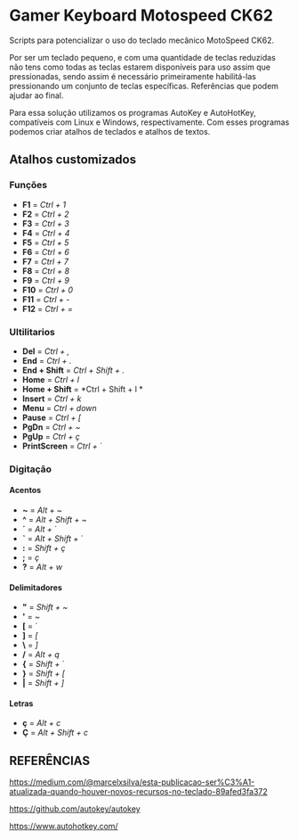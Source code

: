 # Gamer Keyboard Motospeed CK62

Scripts para potencializar o uso do teclado mecânico MotoSpeed CK62.

Por ser um teclado pequeno, e com uma quantidade de teclas reduzidas não tens como todas as teclas estarem disponíveis para uso assim que pressionadas, sendo assim é necessário primeiramente habilitá-las pressionando um conjunto de teclas específicas. Referências que podem ajudar ao final.
 
Para essa solução utilizamos os programas AutoKey e AutoHotKey, compatíveis com Linux e Windows, respectivamente. Com esses programas podemos criar atalhos de teclados e atalhos de textos.

## Atalhos customizados
### Funções
 - **F1** = *Ctrl + 1*
 - **F2** = *Ctrl + 2*
 - **F3** = *Ctrl + 3*
 - **F4** = *Ctrl + 4*
 - **F5** = *Ctrl + 5*
 - **F6** = *Ctrl + 6*
 - **F7** = *Ctrl + 7*
 - **F8** = *Ctrl + 8*
 - **F9** = *Ctrl + 9*
 - **F10** = *Ctrl + 0*
 - **F11** = *Ctrl + -*
 - **F12** = *Ctrl + =*

 ### Ultilitarios
 - **Del** = *Ctrl + ,*
 - **End** = *Ctrl + .*
 - **End + Shift** = *Ctrl + Shift + .*
 - **Home** = *Ctrl + l*
 - **Home + Shift** = *Ctrl + Shift + l *
 - **Insert** = *Ctrl + k*
 - **Menu** = *Ctrl + down*
 - **Pause** = *Ctrl + [*
 - **PgDn** = *Ctrl + ~*
 - **PgUp** = *Ctrl + ç*
 - **PrintScreen** = *Ctrl + ´*

### Digitação
#### Acentos
- **~** = *Alt + ~*
- **^** = *Alt + Shift + ~*
- **´** = *Alt + ´*
- **`** = *Alt + Shift + ´*
- **:** = *Shift + ç*
- **;** = *ç*
- **?** = *Alt + w*

#### Delimitadores
 - **"** = *Shift + ~*
 - **'** = *~*
 - **[** = *´*
 - **]** = *[*
 - **\\** = *]*
 - **/** = *Alt + q*
 - **{** = *Shift + ´*
 - **}** = *Shift + [*
 - **|** = *Shift + ]*
  
#### Letras
 - **ç** = *Alt + c*
 - **Ç** = *Alt + Shift + c*

## REFERÊNCIAS

https://medium.com/@marcelxsilva/esta-publicacao-ser%C3%A1-atualizada-quando-houver-novos-recursos-no-teclado-89afed3fa372

https://github.com/autokey/autokey

https://www.autohotkey.com/